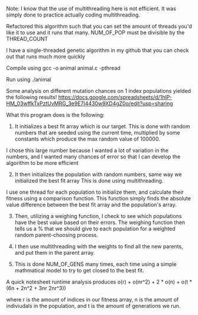 Note: I know that the use of multithreading here is not efficient. It was simply done to practice actually coding multithreading. 

Refactored this algorithm such that you can set the amount of threads you'd like it to use and it runs that many. 
NUM_OF_POP must be divisible by the THREAD_COUNT 

I have a single-threaded genetic algorithm in my github that you can check out that runs much more quickly


Compile using gcc -o animal animal.c -pthread

Run using ./animal

Some analysis on different mutation chances on 1 index populations yielded the following results!
https://docs.google.com/spreadsheets/d/1hlP-HM_03wffkTxPztUvMRG_3e9E7I4430w9XD4gZ0o/edit?usp=sharing



What this program does is the following:

1. It initializes a best fit array which is our target. This is done with random numbers that are seeded using the current time, multiplied by some constants
which produce the max random value of 100000.

I chose this large number because I wanted a lot of variation in the numbers, and I wanted many chances of error so that I can develop the algorithm to be more efficient

2. It then initializes the population with random numbers, same way we initialized the best fit array
This is done using multithreading. 

I use one thread for each population to initialize them, and calculate their fitness using a comparison function. This function simply finds the absolute value difference between the best fit array and the population's array.

3. Then, utilizing a weighing function, I check to see which populations have the best value based on their errors. The weighing function then tells us a % that we should give to each population for a weighted random parent-choosing process. 

4. I then use multithreading with the weights to find all the new parents, and put them in the parent array.

5. This is done NUM_OF_GENS many times, each time using a simple mathmatical model to try to get closed to the best fit. 


A quick notesheet runtime analysis produces
o(r) + o(nr^2) + 2 * o(n) + o(t * (6n + 2n^2 + 3nr 2nr^3))

where r is the amount of indices in our fitness array, n is the amount of indiviudals in the population, and t is the amount of generations we run.

